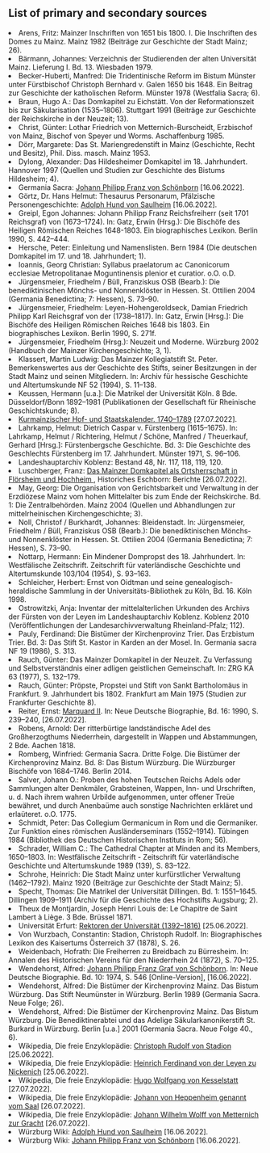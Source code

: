 <h2>List of primary and secondary sources</h2>

<p align="justify"><li>Arens, Fritz: Mainzer Inschriften von 1651 bis 1800. I. Die Inschriften des Domes zu Mainz. Mainz 1982 (Beiträge zur Geschichte der Stadt Mainz; 26).</li>
<li>Bärmann, Johannes: Verzeichnis der Studierenden der alten Universität Mainz. Lieferung I. Bd. 13. Wiesbaden 1979.</li>
<li>Becker-Huberti, Manfred: Die Tridentinische Reform im Bistum Münster unter Fürstbischof Christoph Bernhard v. Galen 1650 bis 1648. Ein Beitrag zur Geschichte der katholischen Reform. Münster 1978 (Westfalia Sacra; 6).</li>
<li>Braun, Hugo A.: Das Domkapitel zu Eichstätt. Von der Reformationszeit bis zur Säkularisation (1535–1806). Stuttgart 1991 (Beiträge zur Geschichte der Reichskirche in der Neuzeit; 13).</li>
<li>Christ, Günter: Lothar Friedrich von Metternich-Burscheidt, Erzbischof von Mainz, Bischof von Speyer und Worms. Aschaffenburg 1985.</li> 
<li>Dörr, Margarete: Das St. Mariengredenstift in Mainz (Geschichte, Recht und Besitz), Phil. Diss. masch. Mainz 1953.</li>
<li>Dylong, Alexander: Das Hildesheimer Domkapitel im 18. Jahrhundert. Hannover 1997 (Quellen und Studien zur Geschichte des Bistums Hildesheim; 4).</li>
 <li>Germania Sacra: <a href="http://personendatenbank.germania-sacra.de/index/gsn/054-01566-001">Johann Philipp Franz von Schönborn</a> [16.06.2022].</li>
<li>Görtz, Dr. Hans Helmut: Thesaurus Personarum, Pfälzische Personengeschichte: <a href="https://www.thesaurus-personarum.de/download/96/domherren/2002/hund-von-saulheim-adolph.pdf">Adolph Hund von Saulheim</a> [16.06.2022].</li>
<li>Greipl, Egon Johannes: Johann Philipp Franz Reichsfreiherr (seit 1701 Reichsgraf) von (1673–1724). In: Gatz, Erwin (Hrsg.): Die Bischöfe des Heiligen Römischen Reiches 1648-1803. Ein biographisches Lexikon. Berlin 1990, S. 442–444.</li>
<li>Hersche, Peter: Einleitung und Namenslisten. Bern 1984 (Die deutschen Domkapitel im 17. und 18. Jahrhundert; 1).</li>
<li>Ioannis, Georg Christian: Syllabus praelatorum ac Canonicorum ecclesiae Metropolitanae Moguntinensis plenior et curatior. o.O. o.D.</li>
<li>Jürgensmeier, Friedhelm / Büll, Franziskus OSB (Bearb.): Die benediktinischen Mönchs- und Nonnenklöster in Hessen. St. Ottilien 2004 (Germania Benedictina; 7: Hessen), S. 73–90.</li>
<li>Jürgensmeier, Friedhelm: Leyen-Hohengeroldseck, Damian Friedrich Philipp Karl Reichsgraf von der (1738–1817). In: Gatz, Erwin [Hrsg.]: Die Bischöfe des Heiligen Römischen Reiches 1648 bis 1803. Ein biographisches Lexikon. Berlin 1990, S. 271f.</li> 
<li>Jürgensmeier, Friedhelm (Hrsg.): Neuzeit und Moderne. Würzburg 2002 (Handbuch der Mainzer Kirchengeschichte; 3, 1).</li>
<li>Klassert, Martin Ludwig: Das Mainzer Kollegiatstift St. Peter. Bemerkenswertes aus der Geschichte des Stifts, seiner Besitzungen in der Stadt Mainz und seinen Mitgliedern. In: Archiv für hessische Geschichte und Altertumskunde NF 52 (1994), S. 11–138.</li>
<li>Keussen, Hermann [u.a.]: Die Matrikel der Universität Köln. 8 Bde. Düsseldorf/Bonn 1892–1981 (Publikationen der Gesellschaft für Rheinische Geschichtskunde; 8).</li>
 <li><a href="https://www.dilibri.de/1408118">Kurmainzischer Hof- und Staatskalender. 1740–1789</a> [27.07.2022].</li>
<li>Lahrkamp, Helmut: Dietrich Caspar v. Fürstenberg (1615–1675). In: Lahrkamp, Helmut / Richtering, Helmut / Schöne, Manfred / Theuerkauf, Gerhard [Hrsg.]: Fürstenbergsche Geschichte. Bd. 3: Die Geschichte des Geschlechts Fürstenberg im 17. Jahrhundert. Münster 1971, S. 96–106.</li> 
<li>Landeshauptarchiv Koblenz: Bestand 48, Nr. 117, 118, 119, 120.</li>
<li>Luschberger, Franz: <a href="http://www.historische-eschborn.de/berichte/Main-Taunus-Kreis/Mainzer_Domkapitel/body_mainzer_domkapitel.html">Das Mainzer Domkapitel als Ortsherrschaft in Flörsheim und Hochheim </a>, Historiches Eschborn: Berichte [26.07.2022].
<li>May, Georg: Die Organisation von Gerichtsbarkeit und Verwaltung in der Erzdiözese Mainz vom hohen Mittelalter bis zum Ende der Reichskirche. Bd. 1: Die Zentralbehörden. Mainz 2004 (Quellen und Abhandlungen zur mittelrheinischen Kirchengeschichte; 3).</li>
<li>Noll, Christof / Burkhardt, Johannes: Bleidenstadt. In: Jürgensmeier, Friedhelm / Büll, Franziskus OSB (Bearb.): Die benediktinischen Mönchs- und Nonnenklöster in Hessen. St. Ottilien 2004 (Germania Benedictina; 7: Hessen), S. 73–90.</li>
<li>Nottarp, Hermann: Ein Mindener Dompropst des 18. Jahrhundert. In: Westfälische Zeitschrift. Zeitschrift für vaterländische Geschichte und Altertumskunde 103/104 (1954), S. 93–163.</li>
<li>Schleicher, Herbert: Ernst von Oidtman und seine genealogisch-heraldische Sammlung in der Universitäts-Bibliothek zu Köln, Bd. 16. Köln 1998.</li>
<li>Ostrowitzki, Anja: Inventar der mittelalterlichen Urkunden des Archivs der Fürsten von der Leyen im Landeshauptarchiv Koblenz. Koblenz 2010 (Veröffentlichungen der Landesarchivverwaltung Rheinland-Pfalz; 112).</li>
<li>Pauly, Ferdinand: Die Bistümer der Kirchenprovinz Trier. Das Erzbistum Trier. Bd. 3: Das Stift St. Kastor in Karden an der Mosel. In. Germania sacra NF 19 (1986), S. 313.</li>
<li>Rauch, Günter: Das Mainzer Domkapitel in der Neuzeit. Zu Verfassung und Selbstverständnis einer adligen geistlichen Gemeinschaft. In: ZRG KA 63 (1977), S. 132–179.</li>
<li>Rauch, Günter: Pröpste, Propstei und Stift von Sankt Bartholomäus in Frankfurt. 9. Jahrhundert bis 1802. Frankfurt am Main 1975 (Studien zur Frankfurter Geschichte 8).</li>
 <li>Reiter, Ernst: <a href="https://www.deutsche-biographie.de/sfz58490.html#ndbcontent_leben">Marquard II</a>. In: Neue Deutsche Biographie, Bd. 16: 1990, S. 239–240, [26.07.2022].</li>
<li>Robens, Arnold: Der ritterbürtige landständische Adel des Großherzogthums Niederrhein, dargestellt in Wappen und Abstammungen, 2 Bde. Aachen 1818.</li>
<li>Romberg, Winfried: Germania Sacra. Dritte Folge. Die Bistümer der Kirchenprovinz Mainz. Bd. 8: Das Bistum Würzburg. Die Würzburger Bischöfe von 1684–1746. Berlin 2014.</li>
<li>Salver, Johann O.: Proben des hohen Teutschen Reichs Adels oder Sammlungen alter Denkmäler, Grabsteinen, Wappen, Inn- und Urschriften, u. d. Nach ihrem wahren Urbilde aufgenommen, unter offener Treüe bewähret, und durch Anenbaüme auch sonstige Nachrichten erkläret und erlaüteret. o.O. 1775.</li>
<li>Schmidt, Peter: Das Collegium Germanicum in Rom und die Germaniker. Zur Funktion eines römischen Ausländerseminars (1552–1914). Tübingen 1984 (Bibliothek des Deutschen Historischen Instituts in Rom; 56).</li>
<li>Schrader, William C.: The Cathedral Chapter at Minden and its Members, 1650–1803. In: Westfälische Zeitschrift - Zeitschrift für vaterländische Geschichte und Altertumskunde 1989 (139), S. 83–122.</li>
<li>Schrohe, Heinrich: Die Stadt Mainz unter kurfürstlicher Verwaltung (1462–1792). Mainz 1920 (Beiträge zur Geschichte der Stadt Mainz; 5).</li>
<li>Specht, Thomas: Die Matrikel der Universität Dillingen. Bd. 1: 1551–1645. Dillingen 1909–1911 (Archiv für die Geschichte des Hochstifts Augsburg; 2).</li>
<li>Theux de Montjardin, Joseph Henri Louis de: Le Chapitre de Saint Lambert à Liège. 3 Bde. Brüssel 1871.</li>
 <li>Universität Erfurt: <a href="https://www.uni-erfurt.de/fileadmin/fakultaet/philosophische/Historisches_Seminar/Forschung/Geschichte_der_aelteren_Erfurter_Universitaet/Liste_Rektoren_Universitaet_Erfurt.pdf">Rektoren der Universität (1392–1816)</a> [25.06.2022].</li>
<li>Von Wurzbach, Constantin: Stadion, Christoph Rudolf. In: Biographisches Lexikon des Kaisertums Österreich 37 (1878), S. 26.</li>
<li>Weidenbach, Hofrath: Die Freiherren zu Breidbach zu Bürresheim. In: Annalen des Historischen Vereins für den Niederrhein 24 (1872), S. 70–125.</li>
 <li>Wendehorst, Alfred: <a href="https://www.deutsche-biographie.de/pnd118976788.html#ndbcontent">Johann Philipp Franz Graf von Schönborn</a>. In: Neue Deutsche Biographie. Bd. 10: 1974, S. 546 [Online-Version], [16.06.2022].</li>
<li>Wendehorst, Alfred: Die Bistümer der Kirchenprovinz Mainz. Das Bistum Würzburg. Das Stift Neumünster in Würzburg. Berlin 1989 (Germania Sacra. Neue Folge; 26).</li>
<li>Wendehorst, Alfred: Die Bistümer der Kirchenprovinz Mainz. Das Bistum Würzburg. Die Benediktinerabtei und das Adelige Säkularkanonikerstift St. Burkard in Würzburg. Berlin [u.a.] 2001 (Germania Sacra. Neue Folge 40., 6).</li>
<li>Wikipedia, Die freie Enzyklopädie: <a href="https://de.wikipedia.org/wiki/Christoph_Rudolf_von_Stadion">Christoph Rudolf von Stadion</a> [25.06.2022].</li> 
<li>Wikipedia, Die freie Enzyklopädie: <a href="https://de.wikipedia.org/wiki/Heinrich_Ferdinand_von_der_Leyen_zu_Nickenich">Heinrich Ferdinand von der Leyen zu Nickenich</a> [25.06.2022].</li>
<li>Wikipedia, Die freie Enzyklopädie: <a href="https://de.wikipedia.org/wiki/Hugo_Wolfgang_von_Kesselstatt">Hugo Wolfgang von Kesselstatt</a> [27.07.2022].</li>
<li>Wikipedia, Die freie Enzyklopädie: <a href="https://de.wikipedia.org/wiki/Johann_von_Heppenheim_genannt_vom_Saal">Johann von Heppenheim genannt vom Saal</a> [26.07.2022].</li>
<li>Wikipedia, Die freie Enzyklopädie: <a href="https://de.wikipedia.org/wiki/Johann_Wilhelm_Wolff_von_Metternich_zur_Gracht">Johann Wilhelm Wolff von Metternich zur Gracht</a> [26.07.2022].</li>
<li>Würzburg Wiki: <a href="https://wuerzburgwiki.de/wiki/Adolph_Hund_von_Saulheim">Adolph Hund von Saulheim</a> [16.06.2022].</li>
<li>Würzburg Wiki: <a href="https://wuerzburgwiki.de/wiki/Johann_Philipp_Franz_von_Schönborn">Johann Philipp Franz von Schönborn</a> [16.06.2022].</li></p>
